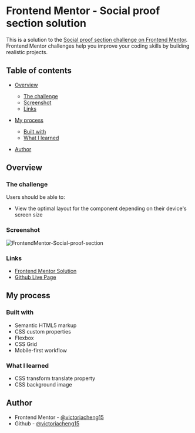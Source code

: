 # Frontend Mentor - Social proof section solution

This is a solution to the [Social proof section challenge on Frontend Mentor](https://www.frontendmentor.io/challenges/social-proof-section-6e0qTv_bA). Frontend Mentor challenges help you improve your coding skills by building realistic projects.

## Table of contents

- [Overview](#overview)
  - [The challenge](#the-challenge)
  - [Screenshot](#screenshot)
  - [Links](#links)
- [My process](#my-process)

  - [Built with](#built-with)
  - [What I learned](#what-i-learned)

- [Author](#author)

## Overview

### The challenge

Users should be able to:

- View the optimal layout for the component depending on their device's screen size

### Screenshot

![FrontendMentor-Social-proof-section](https://user-images.githubusercontent.com/35031228/121712004-360c6d80-caa9-11eb-91b7-3cf6c29bf68b.png)

### Links

- [Frontend Mentor Solution](https://www.frontendmentor.io/solutions/mobile-first-site-using-css-flex-and-grid-LlpExKvbG)
- [Github Live Page](https://victoriacheng15.github.io/social-proof-section/)

## My process

### Built with

- Semantic HTML5 markup
- CSS custom properties
- Flexbox
- CSS Grid
- Mobile-first workflow

### What I learned

- CSS transform translate property
- CSS background image

## Author

- Frontend Mentor - [@victoriacheng15](https://www.frontendmentor.io/profile/victoriacheng15)
- Github - [@victoriacheng15](https://github.com/victoriacheng15)

